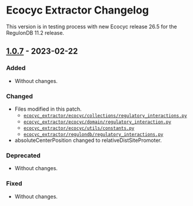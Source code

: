 # Ecocyc Extractor Changelog

This version is in testing process with new Ecocyc release 26.5 for the RegulonDB 11.2 release.

## [1.0.7](https://github.com/regulondbunam/ecocyc-extractor/releases/tag/1.0.7) - 2023-02-22

### Added

- Without changes.
  
### Changed

- Files modified in this patch.
  - [`ecocyc_extractor/ecocyc/collections/regulatory_interactions.py`](ecocyc_extractor/ecocyc/collections/regulatory_interactions.py)
  - [`ecocyc_extractor/ecocyc/domain/regulatory_interaction.py`](ecocyc_extractor/ecocyc/domain/regulatory_interaction.py)
  - [`ecocyc_extractor/ecocyc/utils/constants.py`](ecocyc_extractor/ecocyc/utils/constants.py)
  - [`ecocyc_extractor/regulondb/regulatory_interactions.py`](ecocyc_extractor/regulondb/regulatory_interactions.py)
- absoluteCenterPosition changed to relativeDistSitePromoter.

### Deprecated

- Without changes.

### Fixed

- Without changes.
